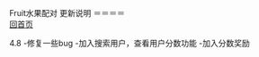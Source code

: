 Fruit水果配对 更新说明
＝＝＝＝
<br>[回首页](https://schlibra.github.io/Stars-Studios/)

4.8 
-修复一些bug
-加入搜索用户，查看用户分数功能
-加入分数奖励
